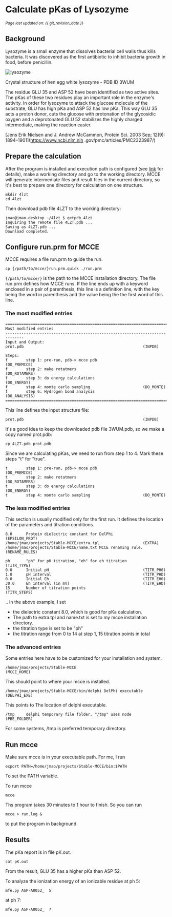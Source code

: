 # Calculate pKas of Lysozyme 
<small><i>Page last updated on: {{ git_revision_date }}</i></small>

## Background

Lysozyme is a small enzyme that dissolves bacterial cell walls thus kills bacteria. It was discovered as the first 
antibiotic to inhibit bacteria growth in food, before penicillin.  

![lysozyme](https://cdn.rcsb.org/images/rutgers/wu/3wum/3wum.pdb-500.jpg)

Crystal structure of hen egg white lysozyme - PDB ID 3WUM

The residue GLU 35 and ASP 52 have been identified as two active sites. The pKas of these two residues play an important
 role in the enzyme's activity. In order for lysozyme to attack the glucose molecule of the substrate, 
 GLU has high pKa and ASP 52 has low pKa. This way GLU 35 acts a proton donor, cuts the glucose with protonation of the 
 glycosidic oxygen and a deprotonated GLU 52 stabilizes the highly charged intermediate, making the reaction easier. 

[Jens Erik Nielsen and J. Andrew McCammon, Protein Sci. 2003 Sep; 12(9): 1894–1901](https://www.ncbi.nlm.nih
.gov/pmc/articles/PMC2323987/)  

## Prepare the calculation

After the program is installed and execution path is configured (see [link](quick.md) for details), 
make a working directory and go to the working directory. MCCE will generate intermediate files and result files in 
the current directory, so it's best to prepare one directory for calculation on one structure.
 
```
mkdir 4lzt
cd 4lzt
```
 
Then download pdb file 4LZT to the working directory:
```
jmao@jmao-desktop ~/4lzt $ getpdb 4lzt
Inquiring the remote file 4LZT.pdb ...
Saving as 4LZT.pdb ...
Download completed. 
```

## Configure run.prm for MCCE

MCCE requires a file run.prm to guide the run.

```
cp {/path/to/mcce/}run.prm.quick ./run.prm
```

```{/path/to/mcce/}``` is the path to the MCCE installation directory. The file run.prm defines how MCCE runs. If the 
line ends up with a keyword enclosed in a pair of parenthesis, this line is a definition line, 
with the key being the word in parenthesis and the value being the the first word of this line. 

### The most modified entries

```
==============================================================================
Most modified entries
------------------------------------------------------------------------------
Input and Output:
prot.pdb                                                    (INPDB)

Steps:
f        step 1: pre-run, pdb-> mcce pdb                    (DO_PREMCCE)
f        step 2: make rotatmers                             (DO_ROTAMERS)
f        step 3: do energy calculations                     (DO_ENERGY)
f        step 4: monte carlo sampling                       (DO_MONTE)
f        step 6: Hydrogen bond analysis                     (DO_ANALYSIS)
==============================================================================
```

This line defines the input structure file:
```
prot.pdb                                                    (INPDB)
```

It's a good idea to keep the downloaded pdb file 3WUM.pdb, so we make a copy named prot.pdb:
```
cp 4LZT.pdb prot.pdb
```

Since we are calculating pKas, we need to run from step 1 to 4. Mark these steps "t" for "true".
```
t        step 1: pre-run, pdb-> mcce pdb                    (DO_PREMCCE)
t        step 2: make rotatmers                             (DO_ROTAMERS)
t        step 3: do energy calculations                     (DO_ENERGY)
t        step 4: monte carlo sampling                       (DO_MONTE)
```

### The less modified entries

This section is usually modified only for the first run. It defines the location of the parameters and titration 
conditions.

```
8.0      Protein dielectric constant for DelPhi             (EPSILON_PROT)
/home/jmao/projects/Stable-MCCE/extra.tpl                   (EXTRA)
/home/jmao/projects/Stable-MCCE/name.txt MCCE renaming rule.(RENAME_RULES)

ph       "ph" for pH titration, "eh" for eh titration       (TITR_TYPE)
0.0      Initial pH                                         (TITR_PH0)
1.0      pH interval                                        (TITR_PHD)
0.0      Initial Eh                                         (TITR_EH0)
30.0     Eh interval (in mV)                                (TITR_EHD)
15       Number of titration points                         (TITR_STEPS)
```
 ..
In the above example, I set 

* the dielectric constant 8.0, which is good for pKa calculation. 
* The path to extra.tpl and name.txt is set to my mcce installation directory. 
* the titration type is set to be "ph"
* the titration range from 0 to 14 at step 1, 15 titration points in total
 
### The advanced entries
Some entries here have to be customized for your installation and system.

```
/home/jmao/projects/Stable-MCCE                                        (MCCE_HOME)
```

This should point to where your mcce is installed.


```
/home/jmao/projects/Stable-MCCE/bin/delphi DelPhi executable           (DELPHI_EXE)
```

This points to The location of delphi executable.

```
/tmp     delphi temporary file folder, "/tmp" uses node     (PBE_FOLDER)
```

For some systems, /tmp is preferred temporary directory.

## Run mcce

Make sure mcce is in your executable path. For me, I run 
```
export PATH=/home/jmao/projects/Stable-MCCE/bin:$PATH
```

To set the PATH variable.

To run mcce
```
mcce
```

Ths program takes 30 minutes to 1 hour to finish. So you can run 
```
mcce > run.log &
```

to put the program in background.

## Results
The pKa report is in file pK.out.

```
cat pK.out
```

From the result, GLU 35 has a higher pKa than ASP 52.

To analyze the ionization energy of an ionizable residue at ph 5:
```
mfe.py ASP-A0052_  5
```

at ph 7:
```
mfe.py ASP-A0052_  7
```
